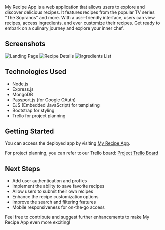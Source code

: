 My Recipe App is a web application that allows users to explore and discover delicious recipes. It features recipes from the popular TV series "The Sopranos" and more. With a user-friendly interface, users can view recipes, access ingredients, and even customize their recipes. Get ready to embark on a culinary journey and explore your inner chef.

## Screenshots

![Landing Page](/screenshots/landing-page.png)
![Recipe Details](/screenshots/recipe-details.png)
![Ingredients List](/screenshots/ingredients-list.png)

## Technologies Used

- Node.js
- Express.js
- MongoDB
- Passport.js (for Google OAuth)
- EJS (Embedded JavaScript) for templating
- Bootstrap for styling
- Trello for project planning

## Getting Started

You can access the deployed app by visiting [My Recipe App](https://your-app-url.com).

For project planning, you can refer to our Trello board: [Project Trello Board](https://trello.com/your-trello-board-link)

## Next Steps

- Add user authentication and profiles
- Implement the ability to save favorite recipes
- Allow users to submit their own recipes
- Enhance the recipe customization options
- Improve the search and filtering features
- Mobile responsiveness for on-the-go access

Feel free to contribute and suggest further enhancements to make My Recipe App even more exciting!